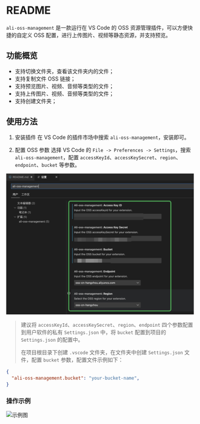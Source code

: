 # README

`ali-oss-management` 是一款运行在 VS Code 的 OSS 资源管理插件，可以方便快捷的自定义 OSS 配置，进行上传图片、视频等静态资源，并支持预览。

## 功能概览

- 支持切换文件夹，查看该文件夹内的文件；
- 支持复制文件 OSS 链接；
- 支持预览图片、视频、音频等类型的文件；
- 支持上传图片、视频、音频等类型的文件；
- 支持创建文件夹；

## 使用方法

1. 安装插件
在 VS Code 的插件市场中搜索 `ali-oss-management`，安装即可。

2. 配置 OSS 参数
选择 VS Code 的 `File -> Preferences -> Settings`，搜索 `ali-oss-management`，配置 `accessKeyId`、`accessKeySecret`、`region`、`endpoint`、`bucket` 等参数。

![示例图](./src/images/ali-oss-management-settings.jpeg)

> 建议将 `accessKeyId`、`accessKeySecret`、`region`、`endpoint` 四个参数配置到用户软件的私有 `Settings.json` 中，将 `bucket` 配置到项目的  `Settings.json` 的配置中。
>
> 在项目根目录下创建 `.vscode` 文件夹，在文件夹中创建 `Settings.json` 文件，配置 `bucket` 参数，配置文件示例如下：

```json
{
  "ali-oss-management.bucket": "your-bucket-name",
}
```

### 操作示例

![示例图](./src/images/upload-file-and-create-folder.gif)
